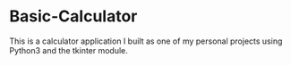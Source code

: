 # Basic-Calculator
This is a calculator application I built as one of my personal projects using Python3 and the tkinter module.
